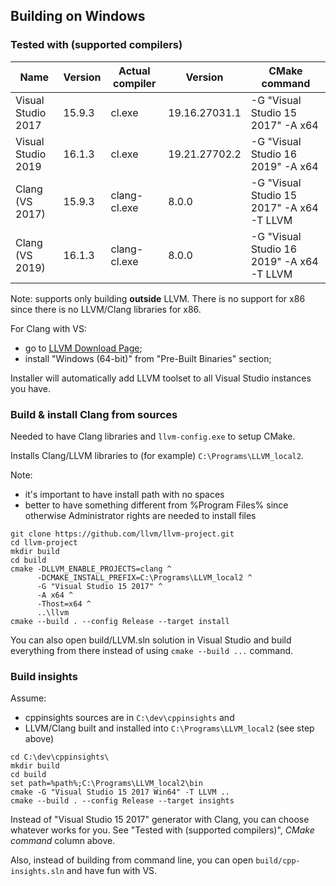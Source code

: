 ## Building on Windows

### Tested with (supported compilers)

|         Name       | Version | Actual compiler |    Version    |        CMake command                      |
|--------------------|---------|-----------------|---------------|-------------------------------------------|
| Visual Studio 2017 | 15.9.3  |     cl.exe      | 19.16.27031.1 | -G "Visual Studio 15 2017" -A x64         |
| Visual Studio 2019 | 16.1.3  |     cl.exe      | 19.21.27702.2 | -G "Visual Studio 16 2019" -A x64         |
| Clang (VS 2017)    | 15.9.3  |   clang-cl.exe  | 8.0.0         | -G "Visual Studio 15 2017" -A x64 -T LLVM |
| Clang (VS 2019)    | 16.1.3  |   clang-cl.exe  | 8.0.0         | -G "Visual Studio 16 2019" -A x64 -T LLVM |

Note: supports only building **outside** LLVM.
There is no support for x86 since there is no LLVM/Clang libraries for x86.

For Clang with VS:

 + go to [LLVM Download Page](http://releases.llvm.org/download.html);
 + install "Windows (64-bit)" from "Pre-Built Binaries" section;

Installer will automatically add LLVM toolset to all Visual Studio instances you have.

### Build & install Clang from sources

Needed to have Clang libraries and `llvm-config.exe` to setup CMake.

Installs Clang/LLVM libraries to (for example) `C:\Programs\LLVM_local2`.

Note:

 * it's important to have install path with no spaces
 * better to have something different from %Program Files%
   since otherwise Administrator rights are needed to install files

```
git clone https://github.com/llvm/llvm-project.git
cd llvm-project
mkdir build
cd build
cmake -DLLVM_ENABLE_PROJECTS=clang ^
      -DCMAKE_INSTALL_PREFIX=C:\Programs\LLVM_local2 ^
      -G "Visual Studio 15 2017" ^
      -A x64 ^
      -Thost=x64 ^
      ..\llvm
cmake --build . --config Release --target install
```

You can also open build/LLVM.sln solution in Visual Studio and build everything
from there instead of using `cmake --build ...` command.

### Build insights

Assume:

 * cppinsights sources are in `C:\dev\cppinsights` and
 * LLVM/Clang built and installed into `C:\Programs\LLVM_local2` (see step above)
 

```
cd C:\dev\cppinsights\
mkdir build
cd build
set path=%path%;C:\Programs\LLVM_local2\bin
cmake -G "Visual Studio 15 2017 Win64" -T LLVM ..
cmake --build . --config Release --target insights
```

Instead of "Visual Studio 15 2017" generator with Clang,
you can choose whatever works for you.
See "Tested with (supported compilers)", *CMake command* column above.

Also, instead of building from command line, you can
open `build/cpp-insights.sln` and have fun with VS.


